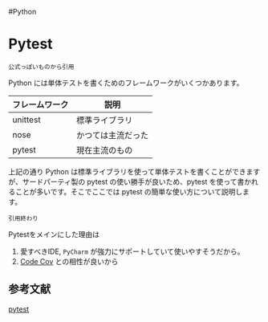 #Python 
# Pytest

`公式っぽいものから引用`

Python には単体テストを書くためのフレームワークがいくつかあります。

| フレームワーク | 説明               |
|----------------|--------------------|
| unittest       | 標準ライブラリ     |
| nose           | かつては主流だった |
| pytest         | 現在主流のもの     |

上記の通り Python は標準ライブラリを使って単体テストを書くことができますが、サードパーティ製の pytest の使い勝手が良いため、pytest を使って書かれることが多いです。そこでここでは pytest の簡単な使い方について説明します。

`引用終わり`

Pytestをメインにした理由は
1. 愛すべきIDE, `PyCharm` が強力にサポートしていて使いやすそうだから。
2. [Code Cov](https://about.codecov.io/) との相性が良いから

## 参考文献

[pytest](https://rinatz.github.io/python-book/ch08-02-pytest/)